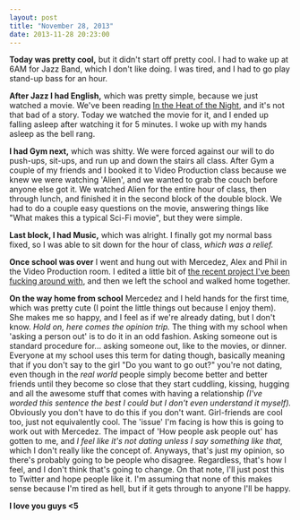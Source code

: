 ```yaml
---
layout: post
title: "November 28, 2013"
date: 2013-11-28 20:23:00
---
```


**Today was pretty cool,** but it didn't start off pretty cool.
I had to wake up at 6AM for Jazz Band, which I don't like doing. I was tired, and I had to go play stand-up bass for an hour.

**After Jazz I had English,** which was pretty simple, because we just watched a movie. We've been reading [In the Heat of the Night](http://en.wikipedia.org/wiki/In_the_Heat_of_the_Night_(novel)), and it's not that bad of a story. Today we watched the movie for it, and I ended up falling asleep after watching it for 5 minutes. I woke up with my hands asleep as the bell rang.

**I had Gym next,** which was shitty. We were forced against our will to do push-ups, sit-ups, and run up and down the stairs all class. After Gym a couple of my friends and I booked it to Video Production class because we knew we were watching 'Alien', and we wanted to grab the couch before anyone else got it. We watched Alien for the entire hour of class, then through lunch, and finished it in the second block of the double block. We had to do a couple easy questions on the movie, answering things like "What makes this a typical Sci-Fi movie", but they were simple.

**Last block, I had Music,** which was alright. I finally got my normal bass fixed, so I was able to sit down for the hour of class, *which was a relief.*

**Once school was over** I went and hung out with Mercedez, Alex and Phil in the Video Production room. I edited a little bit of [the recent project I've been fucking around with](https://vimeo.com/80527481), and then we left the school and walked home together.

**On the way home from school** Mercedez and I held hands for the first time, which was pretty cute (I point the little things out because I enjoy them). She makes me so happy, and I feel as if we're already dating, but I don't know. *Hold on, here comes the opinion trip.* The thing with my school when 'asking a person out' is to do it in an odd fashion. Asking someone out is standard procedure for... asking someone out, like to the movies, or dinner. Everyone at my school uses this term for dating though, basically meaning that if you don't say to the girl "Do you want to go out?" you're not dating, even though in the *real world* people simply become better and better friends until they become so close that they start cuddling, kissing, hugging and all the awesome stuff that comes with having a relationship *(I've worded this sentence the best I could but I don't even understand it myself).* Obviously you don't have to do this if you don't want. Girl-friends are cool too, just not equivalently cool. The 'issue' I'm facing is how this is going to work out with Mercedez. The impact of 'How people ask people out' has gotten to me, and *I feel like it's not dating unless I say something like that,* which I don't really like the concept of. Anyways, that's just my opinion, so there's probably going to be people who disagree. Regardless, that's how I feel, and I don't think that's going to change. On that note, I'll just post this to Twitter and hope people like it. I'm assuming that none of this makes sense because I'm tired as hell, but if it gets through to anyone I'll be happy.

**I love you guys <5**
